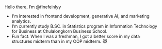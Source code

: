 Hello there, I’m @finefeinlyy
- I'm  interested in frontend development, generative AI, and marketing analytics.
- I’m currently study B.SC. in Statistics program in Information Technology for Business at Chulalongkorn Business School.
- Fun fact: When I was a freshman, I got a better score in my data structures midterm than in my OOP midterm. 😹

<!---
finefeinlyy/finefeinlyy is a ✨ special ✨ repository because its `README.md` (this file) appears on your GitHub profile.
You can click the Preview link to take a look at your changes.
--->
